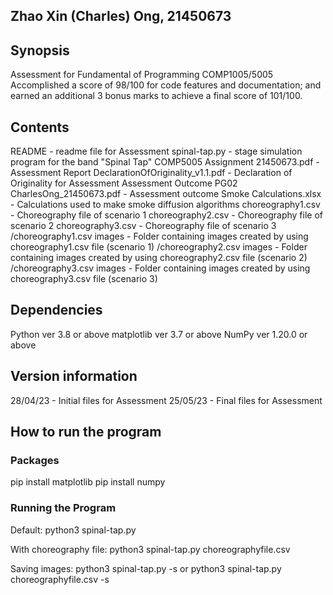 ## Zhao Xin (Charles) Ong, 21450673
## Synopsis
Assessment for Fundamental of Programming COMP1005/5005  
Accomplished a score of 98/100 for code features and documentation; and earned an additional 3 bonus marks to achieve a final score of 101/100.

## Contents
README - readme file for Assessment
spinal-tap.py - stage simulation program for the band "Spinal Tap"
COMP5005 Assignment 21450673.pdf - Assessment Report
DeclarationOfOriginality_v1.1.pdf - Declaration of Originality for Assessment
Assessment Outcome PG02 CharlesOng_21450673.pdf - Assessment outcome
Smoke Calculations.xlsx - Calculations used to make smoke diffusion algorithms
choreography1.csv - Choreography file of scenario 1
choreography2.csv - Choreography file of scenario 2
choreography3.csv - Choreography file of scenario 3
/choreography1.csv images - Folder containing images created by using choreography1.csv file (scenario 1)
/choreography2.csv images - Folder containing images created by using choreography2.csv file (scenario 2)
/choreography3.csv images - Folder containing images created by using choreography3.csv file (scenario 3)

## Dependencies
Python ver 3.8 or above
matplotlib ver 3.7 or above
NumPy ver 1.20.0 or above

## Version information
28/04/23 - Initial files for Assessment
25/05/23 - Final files for Assessment

## How to run the program
### Packages
pip install matplotlib
pip install numpy

### Running the Program
Default:
python3 spinal-tap.py

With choreography file:
python3 spinal-tap.py choreographyfile.csv

Saving images:
python3 spinal-tap.py -s
or
python3 spinal-tap.py choreographyfile.csv -s
